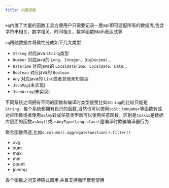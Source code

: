 ```yaml
---
title: 内置函数
---
```

`eq`内置了大量的函数工具方便用户只需要记录一整api即可适配所有的数据库,包含字符串相关，数字相关，时间相关，数学函数Math表达式等

`eq`跟随数据库将属性分成如下几大类型
- `String` 对应java `String`类型
- `Number` 对应java的 `Long`、`Integer`、`BigDecimal`...
- `DateTime` 对应java的 `LocalDateTime`、`LocalDate`、`Date`...
- `Boolean` 对应java的 `Boolean`
- `Any` 对应java的 `List`或者其他未知类型
- `JsonMap`(未实现)
- `JsonArray`(未实现)

不同系统之间拥有不同的函数和编译时类型接受比如`String`的比较只能是`String`，每个系统都拥有自己的函数,当然也可以使用`toStr`,`toNumber`等函数转成对应函数或者使用`asAny`转成任意类型后可以使用任意函数，区别是`toxxxx`是数据库层面的函数`asAny()`或`asAnyType(Long.class)`是编译时欺骗编译器行为

聚合函数筛选,比如`o.column().aggregateFunction().filter()`
- avg
- sum
- max
- min
- count
- joining

各个函数之间支持链式调用,并且支持循环嵌套使用